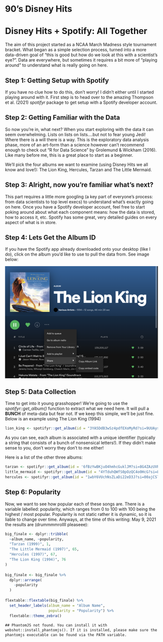 90’s Disney Hits
================

# Disney Hits + Spotify: All Together

The aim of this project started as a NCAA March Madness style tournament
bracket. What began as a simple selection process, turned into a more
data-driven goal of “this is good but how do we look at this with a
scientist’s eye?”. Data are everywhere, but sometimes it requires a bit
more of “playing around” to understand what is really going on here.

## Step 1: Getting Setup with Spotify

If you have no clue how to do this, don’t worry\! I didn’t either until
I started playing around with it. First step is to head over to the
amazing Thompson et al. (2021) *spotifyr* package to get setup with a
Spotify developer account.

## Step 2: Getting Familiar with the Data

So now you’re in, what next? When you start exploring with the data it
can seem overwhelming. Lists on lists on lists….but not to fear young
Jedi\! Where there is a will there is a way. This is the exploratory
data analysis phase, more of an art-form than a science however can’t
recommend enough to check out “R for Data Science” by Grolemund &
Wickham (2016). Like many before me, this is a great place to start as a
beginner.

We’ll pick the four albums we want to examine (using Disney Hits we all
know and love\!): The Lion King, Hercules, Tarzan and The Little
Mermaid.

## Step 3: Alright, now you’re familiar what’s next?

This part requires a little more googling (a key part of everyone’s
process: from data scientists to top level execs) to understand what’s
exactly going on here. Once you have a Spotify developer account, feel
free to start poking around about what each component means: how the
data is stored, how to access it, etc. Spotify has some great, very
detailed guides on every aspect of what is in store.

## Step 4: Lets Get the Album ID

If you have the Spotify app already downloaded onto your desktop (like I
do), click on the album you’d like to use to pull the data from. See
image below:

![The Lion King](images/the-lion-king.png)

## Step 5: Data Collection

Time to get into it young grasshopper\! We’re going to use the
*spotifyr::get\_album()* function to extract what we need here. It will
pull a **BUNCH** of meta-data but fear not. If we keep this simple,
we’ll be just fine. Below is an example using The Lion King (1994)

``` r
lion_king <- spotifyr::get_album(id = "3YA5DdB3wSz4pdfEXoMyRd?si=9UUAysDuTS6ixCsXYMykWg")
```

As you can see, each album is associated with a unique identifier
(typically a string that consists of a bunch of nonsensical letters\!).
If they didn’t make sense to you, don’t worry they don’t to me either\!

Here is a list of the other three albums:

``` r
tarzan <- spotifyr::get_album(id = '6fBzYwBKjuO4hmhcGuklJM?si=8G4ZAzUVRcm0FRF8aXphuw') # Tarzan (1994)
little_mermaid <- spotifyr::get_album(id = "4YTduhQWfS0pOzQC4o0HcG?si=LBpETiG2RSyZyIk8mloBQg" ) # The Little Mermaid (1997)
hercules <- spotifyr::get_album(id = "1wbY6VUchNsZLaDi22eD3J?si=00ajCSlHReuJXSz8XpARZg") # Hercules (1997)
```

## Step 6: Popularity

Now, we want to see how popular each of these songs are. There is a
variable labelled: popularity, which ranges from 0 to 100 with 100 being
the highest / most popular. Popularity is not static rather it is
dynamic, so it is liable to change over time. Anyways, at the time of
this writing: May 9, 2021 the results are (drummmmrollll pleaseee):

``` r
big_finale <- dplyr::tribble(
  ~album_name, ~popularity,
  "Tarzan (1999)", 1,
  "The Little Mermaid (1997)", 65,
  "Hercules (1997)", 67,
  "The Lion King (1994)", 76
)

big_finale <- big_finale %>% 
  dplyr::arrange(
    -popularity
  ) 

flextable::flextable(big_finale) %>% 
  set_header_labels(album_name = "Album Name", 
                    popularity = "Popularity") %>% 
  flextable::theme_zebra()
```

    ## PhantomJS not found. You can install it with webshot::install_phantomjs(). If it is installed, please make sure the phantomjs executable can be found via the PATH variable.
